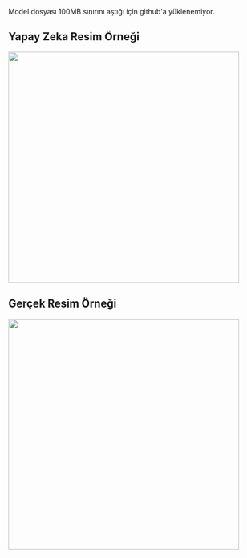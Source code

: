 Model dosyası 100MB sınırını aştığı için github'a yüklenemiyor.

## Yapay Zeka Resim Örneği
<img src="https://raw.githubusercontent.com/tugrahanguler/170421021_TugrahanGuler_AI-vs-Real-Image-Classifier/refs/heads/main/assets/ai.PNG?token=GHSAT0AAAAAADE5GPLFVWU37T3FUQTJGFZE2CTJI5Q" width=460>

## Gerçek Resim Örneği
<img src="https://raw.githubusercontent.com/tugrahanguler/170421021_TugrahanGuler_AI-vs-Real-Image-Classifier/refs/heads/main/assets/real.PNG?token=GHSAT0AAAAAADE5GPLFDFCR4UZGAYMYW6MK2CTJJDQ" width=460>


